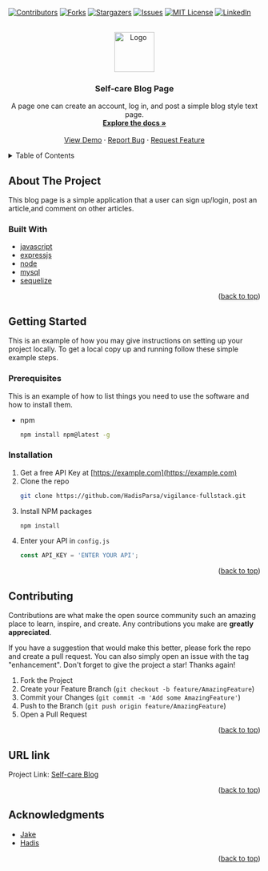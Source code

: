 <div id="top"></div>
<!--
*** Thanks for checking out the Best-README-Template. If you have a suggestion
*** that would make this better, please fork the repo and create a pull request
*** or simply open an issue with the tag "enhancement".
*** Don't forget to give the project a star!
*** Thanks again! Now go create something AMAZING! :D
-->



<!-- PROJECT SHIELDS -->
<!--
*** I'm using markdown "reference style" links for readability.
*** Reference links are enclosed in brackets [ ] instead of parentheses ( ).
*** See the bottom of this document for the declaration of the reference variables
*** for contributors-url, forks-url, etc. This is an optional, concise syntax you may use.
*** https://www.markdownguide.org/basic-syntax/#reference-style-links
-->
[![Contributors][contributors-shield]][contributors-url]
[![Forks][forks-shield]][forks-url]
[![Stargazers][stars-shield]][stars-url]
[![Issues][issues-shield]][issues-url]
[![MIT License][license-shield]][license-url]
[![LinkedIn][linkedin-shield]](https://www.linkedin.com/in/gurtej-singh-336621224/)



<!-- PROJECT LOGO -->
<br />
<div align="center">
  <a href="https://github.com/HadisParsa/vigilance-fullstack">
    <img src="https://emojipedia-us.s3.dualstack.us-west-1.amazonaws.com/thumbs/120/emojidex/112/page-facing-up_1f4c4.png" alt="Logo" width="80" height="80">
  </a>

<h3 align="center">Self-care Blog Page</h3>

  <p align="center">
    A page one can create an account, log in, and post a simple blog style text page.
    <br />
    <a href="https://github.com/HadisParsa/vigilance-fullstack"><strong>Explore the docs »</strong></a>
    <br />
    <br />
    <a href="https://vigiliantes-fullstack.herokuapp.com/">View Demo</a>
    ·
    <a href="https://github.com/HadisParsa/vigilance-fullstack/issues">Report Bug</a>
    ·
    <a href="https://github.com/HadisParsa/vigilance-fullstack/issues">Request Feature</a>
  </p>
</div>



<!-- TABLE OF CONTENTS -->
<details>
  <summary>Table of Contents</summary>
  <ol>
    <li>
      <a href="#about-the-project">About The Project</a>
      <ul>
        <li><a href="#built-with">Built With</a></li>
      </ul>
    </li>
    <li>
      <a href="#getting-started">Getting Started</a>
      <ul>
        <li><a href="#prerequisites">Prerequisites</a></li>
        <li><a href="#installation">Installation</a></li>
      </ul>
    </li>
    <li><a href="#usage">Usage</a></li>
    <li><a href="#roadmap">Roadmap</a></li>
    <li><a href="#contributing">Contributing</a></li>
    <li><a href="#license">License</a></li>
    <li><a href="#contact">Contact</a></li>
    <li><a href="#acknowledgments">Acknowledgments</a></li>
  </ol>
</details>



<!-- ABOUT THE PROJECT -->
## About The Project

This blog page is a simple application that a user can sign up/login, post an article,and comment on other articles.



### Built With

* [javascript](https://www.javascript.com/)
* [expressjs](https://expressjs.com/)
* [node](https://nodejs.org/en/)
* [mysql](https://www.mysql.com/)
* [sequelize](https://sequelize.org/)


<p align="right">(<a href="#top">back to top</a>)</p>



<!-- GETTING STARTED -->
## Getting Started

This is an example of how you may give instructions on setting up your project locally.
To get a local copy up and running follow these simple example steps.

### Prerequisites

This is an example of how to list things you need to use the software and how to install them.
* npm
  ```sh
  npm install npm@latest -g
  ```

### Installation

1. Get a free API Key at [https://example.com](https://example.com)
2. Clone the repo
   ```sh
   git clone https://github.com/HadisParsa/vigilance-fullstack.git
   ```
3. Install NPM packages
   ```sh
   npm install
   ```
4. Enter your API in `config.js`
   ```js
   const API_KEY = 'ENTER YOUR API';
   ```

<p align="right">(<a href="#top">back to top</a>)</p>

## Contributing

Contributions are what make the open source community such an amazing place to learn, inspire, and create. Any contributions you make are **greatly appreciated**.

If you have a suggestion that would make this better, please fork the repo and create a pull request. You can also simply open an issue with the tag "enhancement".
Don't forget to give the project a star! Thanks again!

1. Fork the Project
2. Create your Feature Branch (`git checkout -b feature/AmazingFeature`)
3. Commit your Changes (`git commit -m 'Add some AmazingFeature'`)
4. Push to the Branch (`git push origin feature/AmazingFeature`)
5. Open a Pull Request

<p align="right">(<a href="#top">back to top</a>)</p>



## URL link


Project Link: [Self-care Blog](https://gurtej154.github.io/vigilance-fullstack/)

<p align="right">(<a href="#top">back to top</a>)</p>



<!-- ACKNOWLEDGMENTS -->
## Acknowledgments

* [Jake](https://github.com/jakecolledge97)
* [Hadis](https://github.com/HadisParsa)

<p align="right">(<a href="#top">back to top</a>)</p>



<!-- MARKDOWN LINKS & IMAGES -->
<!-- https://www.markdownguide.org/basic-syntax/#reference-style-links -->
[contributors-shield]: https://img.shields.io/github/contributors/HadisParsa/vigilance-fullstack.svg?style=for-the-badge
[contributors-url]: https://github.com/HadisParsa/vigilance-fullstack/graphs/contributors
[forks-shield]: https://img.shields.io/github/forks/HadisParsa/vigilance-fullstack.svg?style=for-the-badge
[forks-url]: https://github.com/HadisParsa/vigilance-fullstack/network/members
[stars-shield]: https://img.shields.io/github/stars/HadisParsa/vigilance-fullstack.svg?style=for-the-badge
[stars-url]: https://github.com/HadisParsa/vigilance-fullstack/stargazers
[issues-shield]: https://img.shields.io/github/issues/HadisParsa/vigilance-fullstack.svg?style=for-the-badge
[issues-url]: https://github.com/HadisParsa/vigilance-fullstack/issues
[license-shield]: https://img.shields.io/github/license/HadisParsa/vigilance-fullstack.svg?style=for-the-badge
[license-url]: https://github.com/HadisParsa/vigilance-fullstack/blob/master/LICENSE.txt
[linkedin-shield]: https://img.shields.io/badge/-LinkedIn-black.svg?style=for-the-badge&logo=linkedin&colorB=555
[linkedin-url]: https://linkedin.com/in/linkedin_username
[product-screenshot]: images/screenshot.png
